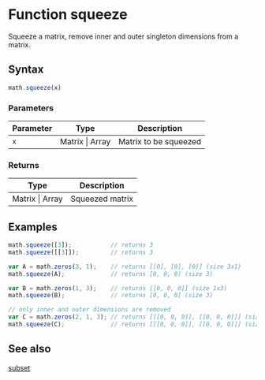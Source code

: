 # Function squeeze

Squeeze a matrix, remove inner and outer singleton dimensions from a matrix.


## Syntax

```js
math.squeeze(x)
```

### Parameters

Parameter | Type | Description
--------- | ---- | -----------
`x` | Matrix &#124; Array | Matrix to be squeezed

### Returns

Type | Description
---- | -----------
Matrix &#124; Array | Squeezed matrix


## Examples

```js
math.squeeze([3]);           // returns 3
math.squeeze([[3]]);         // returns 3

var A = math.zeros(3, 1);    // returns [[0], [0], [0]] (size 3x1)
math.squeeze(A);             // returns [0, 0, 0] (size 3)

var B = math.zeros(1, 3);    // returns [[0, 0, 0]] (size 1x3)
math.squeeze(B);             // returns [0, 0, 0] (size 3)

// only inner and outer dimensions are removed
var C = math.zeros(2, 1, 3); // returns [[[0, 0, 0]], [[0, 0, 0]]] (size 2x1x3)
math.squeeze(C);             // returns [[[0, 0, 0]], [[0, 0, 0]]] (size 2x1x3)
```


## See also

[subset](subset.md)


<!-- Note: This file is automatically generated from source code comments. Changes made in this file will be overridden. -->

